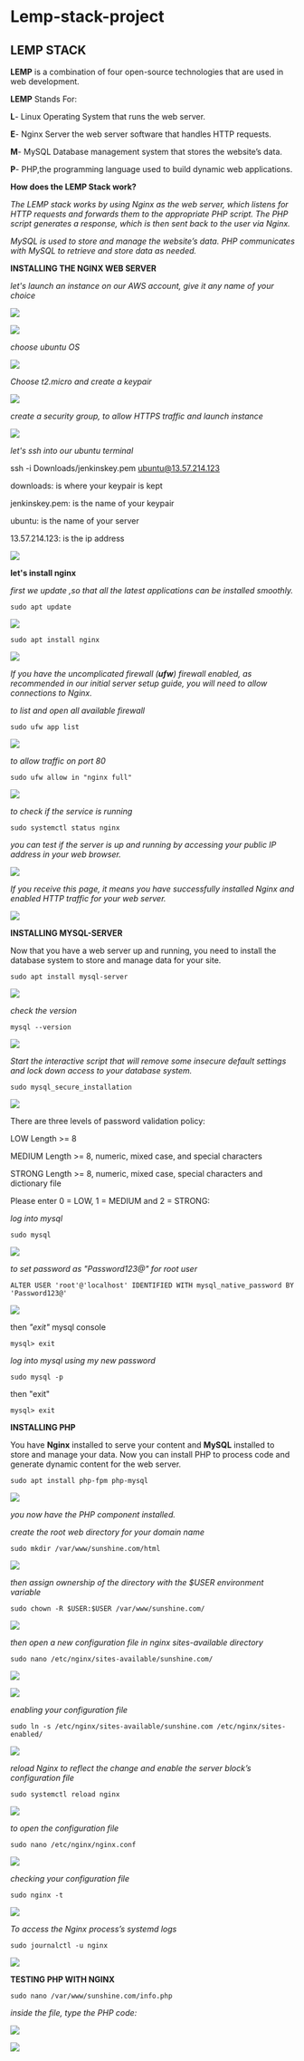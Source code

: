 # Lemp-stack-project

## LEMP STACK

__LEMP__ is a combination of four open-source technologies that are used in web development. 

__LEMP__ Stands For:

__L__- Linux Operating System that runs the web server.

__E__- Nginx Server the web server software that handles HTTP requests.

__M__- MySQL Database management system that stores the website’s data.

__P__- PHP,the programming language used to build dynamic web applications.


__How does the LEMP Stack work?__

_The LEMP stack works by using Nginx as the web server, which listens for HTTP requests and forwards them to the appropriate PHP script. The PHP script generates a response, which is then sent back to the user via Nginx._

_MySQL is used to store and manage the website’s data. PHP communicates with MySQL to retrieve and store data as needed._


__INSTALLING THE NGINX WEB SERVER__

_let's launch an instance on our AWS account, give it any name of your choice_

![](./images/1.png)

![](./images/2.png)

_choose ubuntu OS_

![](./images/3.png)

_Choose t2.micro and create a keypair_

![](./images/4.png)

_create a security group, to allow HTTPS traffic and launch instance_

![](./images/5.png)

_let's ssh into our ubuntu terminal_

ssh -i Downloads/jenkinskey.pem ubuntu@13.57.214.123

downloads: is where your keypair is kept

jenkinskey.pem: is the name of your keypair

ubuntu: is the name of your server

13.57.214.123: is the ip address

![](./images/7.png)

__let's install nginx__

_first we update ,so that all the latest applications can be installed smoothly._

`sudo apt update`

![](./images/8.png)

`sudo apt install nginx`

![](./images/9.png)

_If you have the uncomplicated firewall (__ufw__) firewall enabled, as recommended in our initial server setup guide, you will need to allow connections to Nginx._

_to list and open all available firewall_

`sudo ufw app list`

![](./images/10.png)

_to allow traffic on port 80_

`sudo ufw allow in "nginx full"`

![](./images/11.png)

_to check if the service is running_

`sudo systemctl status nginx`

_you can test if the server is up and running by accessing your public IP address in your web browser._

![](./images/13.png)

_If you receive this page, it means you have successfully installed Nginx and enabled HTTP traffic for your web server._

![](./images/14.png)

 

 __INSTALLING MYSQL-SERVER__

 Now that you have a web server up and running, you need to install the database system to store and manage data for your site.

 `sudo apt install mysql-server`

 ![](./images/15.png)

 _check the version_

 `mysql --version`

 ![](./images/16.png)

 _Start the interactive script that will remove some insecure default settings and lock down access to your database system._

 `sudo mysql_secure_installation`

 ![](./images/17.png)



 There are three levels of password validation policy:

LOW    Length >= 8

MEDIUM Length >= 8, numeric, mixed case, and special characters

STRONG Length >= 8, numeric, mixed case, special characters and dictionary file

Please enter 0 = LOW, 1 = MEDIUM and 2 = STRONG:


 _log into mysql_

`sudo mysql`

![](./images/18.png)

_to set password as "Password123@" for root user_

`ALTER USER 'root'@'localhost' IDENTIFIED WITH mysql_native_password BY 'Password123@'`

![](./images/19.png)

then _"exit"_ mysql console

`mysql> exit`

_log into mysql using my new password_

`sudo mysql -p`

then "exit"

`mysql> exit`

__INSTALLING PHP__

You have __Nginx__ installed to serve your content and __MySQL__ installed to store and manage your data. Now you can install PHP to process code and generate dynamic content for the web server.


 `sudo apt install php-fpm php-mysql`

![](./images/20.png)

_you now have the PHP component installed._




_create the root web directory for your domain name_

`sudo mkdir /var/www/sunshine.com/html`

![](./images/21.png)

_then assign ownership of the directory with the $USER environment variable_

`sudo chown -R $USER:$USER /var/www/sunshine.com/`

![](./images/22.png)

_then open a new configuration file in nginx sites-available directory_

`sudo nano /etc/nginx/sites-available/sunshine.com/`

![](./images/23.png)


![](./images/24.png)


_enabling your configuration file_

`sudo ln -s /etc/nginx/sites-available/sunshine.com /etc/nginx/sites-enabled/`

![](./images/25.png)

_reload Nginx to reflect the change and enable the server block’s configuration file_

`sudo systemctl reload nginx`

![](./images/26.png)

_to open the configuration file_

`sudo nano /etc/nginx/nginx.conf`

![](./images/27.png)

_checking your configuration file_

`sudo nginx -t`

![](./images/28.png)

_To access the Nginx process’s systemd logs_

`sudo journalctl -u nginx`

![](./images/29.png)


__TESTING PHP WITH NGINX__

`sudo nano /var/www/sunshine.com/info.php`

_inside the file, type the PHP code:_

<?php

phpinfo ();

?>


![](./images/30.png)


![](./images/34.png)









